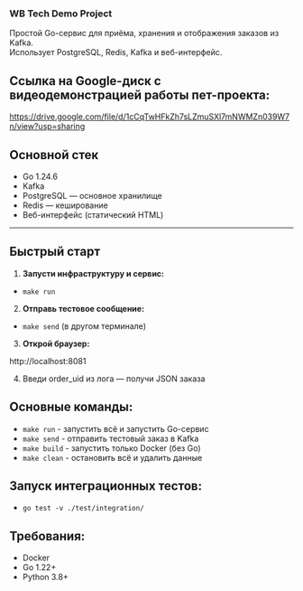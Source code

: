 ### WB Tech Demo Project ###

Простой Go-сервис для приёма, хранения и отображения заказов из Kafka.  
Использует PostgreSQL, Redis, Kafka и веб-интерфейс.

## Ссылка на Google-диск с видеодемонстрацией работы пет-проекта:

https://drive.google.com/file/d/1cCqTwHFkZh7sLZmuSXl7mNWMZn039W7n/view?usp=sharing

## Основной стек ###

- Go 1.24.6
- Kafka
- PostgreSQL — основное хранилище
- Redis — кеширование
- Веб-интерфейс (статический HTML)

---

## Быстрый старт

1. **Запусти инфраструктуру и сервис:**

* `make run`


2. **Отправь тестовое сообщение:**

* `make send` (в другом терминале)


3. **Открой браузер:**

http://localhost:8081


4. Введи order_uid из лога — получи JSON заказа


## Основные команды:

* `make run` - запустить всё и запустить Go-сервис
* `make send` - отправить тестовый заказ в Kafka
* `make build` - запустить только Docker (без Go)
* `make clean` - остановить всё и удалить данные

## Запуск интеграционных тестов:

* `go test -v ./test/integration/`


## Требования:

- Docker
- Go 1.22+
- Python 3.8+